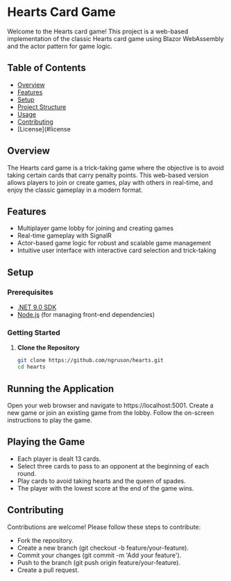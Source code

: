 # Hearts Card Game

Welcome to the Hearts card game! This project is a web-based implementation of the classic Hearts card game using Blazor WebAssembly and the actor pattern for game logic.

## Table of Contents
- [Overview](#overview)
- [Features](#features)
- [Setup](#setup)
- [Project Structure](#project-structure)
- [Usage](#usage)
- [Contributing](#contributing)
- [License](#license

## Overview
The Hearts card game is a trick-taking game where the objective is to avoid taking certain cards that carry penalty points. This web-based version allows players to join or create games, play with others in real-time, and enjoy the classic gameplay in a modern format.

## Features
- Multiplayer game lobby for joining and creating games
- Real-time gameplay with SignalR
- Actor-based game logic for robust and scalable game management
- Intuitive user interface with interactive card selection and trick-taking

## Setup
### Prerequisites
- [.NET 9.0 SDK](https://dotnet.microsoft.com/en-us/download/dotnet/9.0)
- [Node.js](https://nodejs.org/) (for managing front-end dependencies)

### Getting Started
1. **Clone the Repository**
   ```bash
   git clone https://github.com/ngruson/hearts.git
   cd hearts

## Running the Application
Open your web browser and navigate to https://localhost:5001.
Create a new game or join an existing game from the lobby.
Follow the on-screen instructions to play the game.

## Playing the Game
- Each player is dealt 13 cards.
- Select three cards to pass to an opponent at the beginning of each round.
- Play cards to avoid taking hearts and the queen of spades.
- The player with the lowest score at the end of the game wins.

## Contributing
Contributions are welcome! Please follow these steps to contribute:
- Fork the repository.
- Create a new branch (git checkout -b feature/your-feature).
- Commit your changes (git commit -m 'Add your feature').
- Push to the branch (git push origin feature/your-feature).
- Create a pull request.